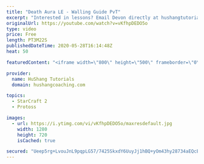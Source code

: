 ```yaml
---
title: "Death Aura LE - Walling Guide PvT"
excerpt: "Interested in lessons? Email Devon directly at hushangtutorials@outlook.com ------------------------------------------------------------------------------------------------------- Want to support HuShang Tutorials directly? Patreon is a website where you can contribute a monthly donation that will help"
originalUrl: https://youtube.com/watch?v=vKfhpDEDO5o
type: video
price: Free
length: PT3M22S
publishedDateTime: 2020-05-28T16:14:48Z
heat: 50

featuredContent: "<iframe width=\"800\" height=\"500\" frameborder=\"0\" src=\"https://www.youtube.com/embed/vKfhpDEDO5o\" allow=\"accelerometer; autoplay; encrypted-media; gyroscope; picture-in-picture\" allowfullscreen></iframe>"

provider:
  name: HuShang Tutorials
  domain: hushangcoaching.com

topics:
  - StarCraft 2
  - Protoss

images:
  - url: https://i.ytimg.com/vi/vKfhpDEDO5o/maxresdefault.jpg
    width: 1280
    height: 720
    isCached: true

secured: "Ueep5rg+LvouJnL9pqpLG57/7425SkxdY6UuyJj1hBQ+yOm43hy28734aEQcEQF/qPCFviqiOp6iw0zLRNEXE/6uqjFAG28gZoJJkiPv8e5POUWEbwHCRit0MqYcaIj3IJ7q1+XuFrcN62KIEMQGRIvbxtabtGu6JfDgPhdKRvoE+/sJG1vbI0aG1Aw7urMSPVf00487qHxfdYj5xJT/MhQIZIedF3Ik9AnVN+9ye233772g59WW9aCkjCc/rZWJtj3fWBCeka63Ww4ia/EIrs/DVCuv6rnQzmZPjpgiH0CLWHboW/GwrvDegXY9EMvv3owOVprtTbQh4APRoAsx1kF5ARa2TDewsWWRLU93fY0fndfeL62HjGcXU8IJJLQltGFuebnRMwPF9rlgQuyb5SFHDHs8FatALoYk7xJ06Xo=;/+0Wbkb/YVXtAujCwg6xhg=="
---
```


